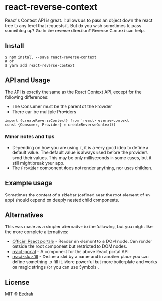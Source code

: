 # react-reverse-context

React's Context API is great. It allows us to pass an object down the react tree to any level that requests it. But do you wish sometimes to pass something up? Go in the reverse direction? Reverse Context can help.

## Install
```
$ npm install --save react-reverse-context
# or
$ yarn add react-reverse-context
```

## API and Usage
The API is exactly the same as the React Context API, except for the following differences:
- The Consumer must be the parent of the Provider
- There can be multiple Providers

```
import {createReverseContext} from 'react-reverse-context'
const {Consumer, Provider} = createReverseContext()
```

### Minor notes and tips
- Depending on how you are using it, it is a very good idea to define a default value. The default value is always used before the providers send their values. This may be only milliseconds in some cases, but it still might break your app.
- The `Provider` component does not render anything, nor uses children.

## Example usage
Sometimes the content of a sidebar (defined near the root element of an app) should depend on deeply nested child components.

## Alternatives
This was made as a simpler alternative to the following, but you might like the more complete alternatives:

- [Official React portals](https://github.com/tajo/react-portal) - Render an element to a DOM node. Can render outside the root component but restricted to DOM nodes.
- [react-portal](https://github.com/tajo/react-portal) - A component for the above React portal API
- [react-slot-fill](https://github.com/camwest/react-slot-fill) - Define a slot by a name and in another place you can define something to fill it. More powerful but more boilerplate and works on magic strings (or you can use Symbols).

## License
MIT © [Eedrah](http://github.com/eedrah)
